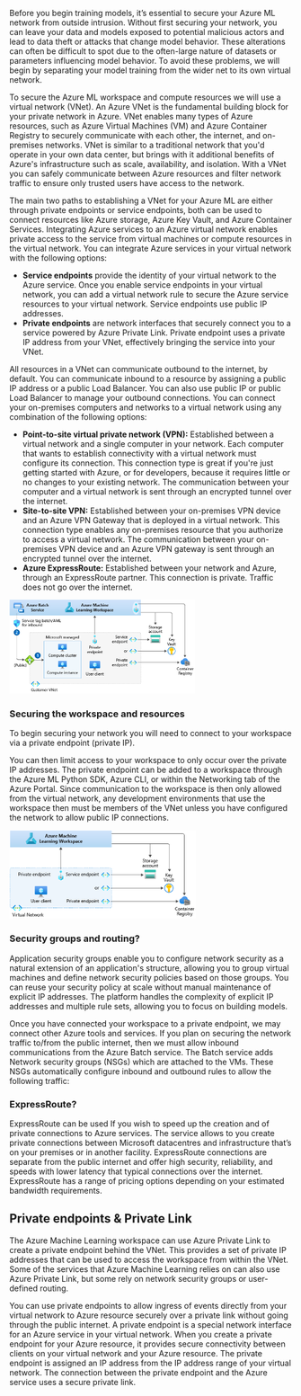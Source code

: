 Before you begin training models, it’s essential to secure your Azure ML network from outside intrusion. Without first securing your network, you can leave your data and models exposed to potential malicious actors and lead to data theft or attacks that change model behavior. These alterations can often be difficult to spot due to the often-large nature of datasets or parameters influencing model behavior. To avoid these problems, we will begin by separating your model training from the wider net to its own virtual network.

To secure the Azure ML workspace and compute resources we will use a virtual network (VNet). An Azure VNet is the fundamental building block for your private network in Azure. VNet enables many types of Azure resources, such as Azure Virtual Machines (VM) and Azure Container Registry to securely communicate with each other, the internet, and on-premises networks. VNet is similar to a traditional network that you'd operate in your own data center, but brings with it additional benefits of Azure's infrastructure such as scale, availability, and isolation. With a VNet you can safely communicate between Azure resources and filter network traffic to ensure only trusted users have access to the network.  

The main two paths to establishing a VNet for your Azure ML are either through private endpoints or service endpoints, both can be used to connect resources like Azure storage, Azure Key Vault, and Azure Container Services. Integrating Azure services to an Azure virtual network enables private access to the service from virtual machines or compute resources in the virtual network. You can integrate Azure services in your virtual network with the following options:

* **Service endpoints** provide the identity of your virtual network to the Azure service. Once you enable service endpoints in your virtual network, you can add a virtual network rule to secure the Azure service resources to your virtual network. Service endpoints use public IP addresses.
* **Private endpoints** are network interfaces that securely connect you to a service powered by Azure Private Link. Private endpoint uses a private IP address from your VNet, effectively bringing the service into your VNet.

All resources in a VNet can communicate outbound to the internet, by default. You can communicate inbound to a resource by assigning a public IP address or a public Load Balancer. You can also use public IP or public Load Balancer to manage your outbound connections. You can connect your on-premises computers and networks to a virtual network using any combination of the following options:

* **Point-to-site virtual private network (VPN):** Established between a virtual network and a single computer in your network. Each computer that wants to establish connectivity with a virtual network must configure its connection. This connection type is great if you're just getting started with Azure, or for developers, because it requires little or no changes to your existing network. The communication between your computer and a virtual network is sent through an encrypted tunnel over the internet.
* **Site-to-site VPN:** Established between your on-premises VPN device and an Azure VPN Gateway that is deployed in a virtual network. This connection type enables any on-premises resource that you authorize to access a virtual network. The communication between your on-premises VPN device and an Azure VPN gateway is sent through an encrypted tunnel over the internet.
* **Azure ExpressRoute:** Established between your network and Azure, through an ExpressRoute partner. This connection is private. Traffic does not go over the internet.

![Diagram of the azure machine learning security architecture.](../media/5-workspace.png)

### Securing the workspace and resources

To begin securing your network you will need to connect to your workspace via a private endpoint (private IP).

You can then limit access to your workspace to only occur over the private IP addresses. The private endpoint can be added to a workspace through the Azure ML Python SDK, Azure CLI, or within the Networking tab of the Azure Portal. Since communication to the workspace is then only allowed from the virtual network, any development environments that use the workspace then must be members of the VNet unless you have configured the network to allow public IP connections.

![Diagram showing azure machine learning on a private network.](../media/5-workflow.png)

### Security groups and routing?

Application security groups enable you to configure network security as a natural extension of an application's structure, allowing you to group virtual machines and define network security policies based on those groups. You can reuse your security policy at scale without manual maintenance of explicit IP addresses. The platform handles the complexity of explicit IP addresses and multiple rule sets, allowing you to focus on building models.

Once you have connected your workspace to a private endpoint, we may connect other Azure tools and services. If you plan on securing the network traffic to/from the public internet, then we must allow inbound communications from the Azure Batch service. The Batch service adds Network security groups (NSGs) which are attached to the VMs. These NSGs automatically configure inbound and outbound rules to allow the following traffic:

### ExpressRoute?

ExpressRoute can be used If you wish to speed up the creation and of private connections to Azure services. The service allows to you create private connections between Microsoft datacentres and infrastructure that’s on your premises or in another facility. ExpressRoute connections are separate from the public internet and offer high security, reliability, and speeds with lower latency that typical connections over the internet. ExpressRoute has a range of pricing options depending on your estimated bandwidth requirements.

## Private endpoints & Private Link

The Azure Machine Learning workspace can use Azure Private Link to create a private endpoint behind the VNet. This provides a set of private IP addresses that can be used to access the workspace from within the VNet. Some of the services that Azure Machine Learning relies on can also use Azure Private Link, but some rely on network security groups or user-defined routing.

You can use private endpoints to allow ingress of events directly from your virtual network to Azure resource securely over a private link without going through the public internet. A private endpoint is a special network interface for an Azure service in your virtual network. When you create a private endpoint for your Azure resource, it provides secure connectivity between clients on your virtual network and your Azure resource. The private endpoint is assigned an IP address from the IP address range of your virtual network. The connection between the private endpoint and the Azure service uses a secure private link.